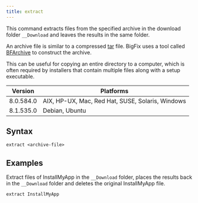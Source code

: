 ```yaml
---
title: extract
---
```


This command extracts files from the specified archive in the download folder
`__Download` and leaves the results in the same folder.

An archive file is similar to a compressed
[tar](https://en.wikipedia.org/wiki/Tar_%28computing%29) file. BigFix uses a
tool called [BFArchive](https://www.ibm.com/developerworks/community/wikis/home?lang=en#!/wiki/Tivoli%20Endpoint%20Manager/page/BFArchive%20Tool) to construct the archive.

This can be useful for copying an entire directory to a computer, which is often
required by installers that contain multiple files along with a setup executable.

Version | Platforms
--- | ---
8.0.584.0 | AIX, HP-UX, Mac, Red Hat, SUSE, Solaris, Windows
8.1.535.0 | Debian, Ubuntu

## Syntax

    extract <archive-file>

## Examples

Extract files of InstallMyApp in the `__Download` folder, places the results
back in the `__Download` folder and deletes the original InstallMyApp file.

```actionscript
extract InstallMyApp
```
